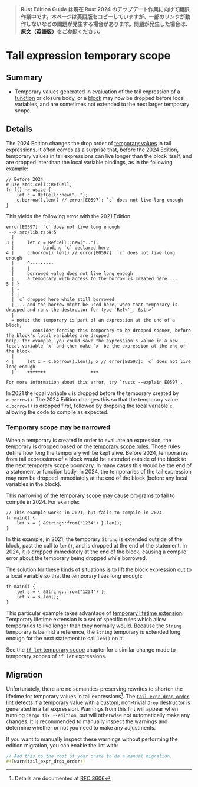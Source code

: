 > **Rust Edition Guide は現在 Rust 2024 のアップデート作業に向けて翻訳作業中です。本ページは英語版をコピーしていますが、一部のリンクが動作しないなどの問題が発生する場合があります。問題が発生した場合は、[原文（英語版）](https://doc.rust-lang.org/edition-guide/introduction.html)をご参照ください。**

# Tail expression temporary scope

## Summary

- Temporary values generated in evaluation of the tail expression of a [function] or closure body, or a [block] may now be dropped before local variables, and are sometimes not extended to the next larger temporary scope.

[function]: ../../reference/items/functions.html
[block]: ../../reference/expressions/block-expr.html

## Details

The 2024 Edition changes the drop order of [temporary values] in tail expressions. It often comes as a surprise that, before the 2024 Edition, temporary values in tail expressions can live longer than the block itself, and are dropped later than the local variable bindings, as in the following example:

[temporary values]: ../../reference/expressions.html#temporaries

```rust,edition2021,compile_fail,E0597
// Before 2024
# use std::cell::RefCell;
fn f() -> usize {
    let c = RefCell::new("..");
    c.borrow().len() // error[E0597]: `c` does not live long enough
}
```

This yields the following error with the 2021 Edition:

```text
error[E0597]: `c` does not live long enough
 --> src/lib.rs:4:5
  |
3 |     let c = RefCell::new("..");
  |         - binding `c` declared here
4 |     c.borrow().len() // error[E0597]: `c` does not live long enough
  |     ^---------
  |     |
  |     borrowed value does not live long enough
  |     a temporary with access to the borrow is created here ...
5 | }
  | -
  | |
  | `c` dropped here while still borrowed
  | ... and the borrow might be used here, when that temporary is dropped and runs the destructor for type `Ref<'_, &str>`
  |
  = note: the temporary is part of an expression at the end of a block;
          consider forcing this temporary to be dropped sooner, before the block's local variables are dropped
help: for example, you could save the expression's value in a new local variable `x` and then make `x` be the expression at the end of the block
  |
4 |     let x = c.borrow().len(); x // error[E0597]: `c` does not live long enough
  |     +++++++                 +++

For more information about this error, try `rustc --explain E0597`.
```

In 2021 the local variable `c` is dropped before the temporary created by `c.borrow()`. The 2024 Edition changes this so that the temporary value `c.borrow()` is dropped first, followed by dropping the local variable `c`, allowing the code to compile as expected.

### Temporary scope may be narrowed

When a temporary is created in order to evaluate an expression, the temporary is dropped based on the [temporary scope rules]. Those rules define how long the temporary will be kept alive. Before 2024, temporaries from tail expressions of a block would be extended outside of the block to the next temporary scope boundary. In many cases this would be the end of a statement or function body. In 2024, the temporaries of the tail expression may now be dropped immediately at the end of the block (before any local variables in the block).

This narrowing of the temporary scope may cause programs to fail to compile in 2024. For example:

```rust,edition2024,E0716,compile_fail
// This example works in 2021, but fails to compile in 2024.
fn main() {
    let x = { &String::from("1234") }.len();
}
```

In this example, in 2021, the temporary `String` is extended outside of the block, past the call to `len()`, and is dropped at the end of the statement. In 2024, it is dropped immediately at the end of the block, causing a compile error about the temporary being dropped while borrowed.

The solution for these kinds of situations is to lift the block expression out to a local variable so that the temporary lives long enough:

```rust,edition2024
fn main() {
    let s = { &String::from("1234") };
    let x = s.len();
}
```

This particular example takes advantage of [temporary lifetime extension]. Temporary lifetime extension is a set of specific rules which allow temporaries to live longer than they normally would. Because the `String` temporary is behind a reference, the `String` temporary is extended long enough for the next statement to call `len()` on it.

See the [`if let` temporary scope] chapter for a similar change made to temporary scopes of `if let` expressions.

[`if let` temporary scope]: temporary-if-let-scope.md
[temporary scope rules]: ../../reference/destructors.html#temporary-scopes
[temporary lifetime extension]: ../../reference/destructors.html#temporary-lifetime-extension

## Migration

Unfortunately, there are no semantics-preserving rewrites to shorten the lifetime for temporary values in tail expressions[^RFC3606]. The [`tail_expr_drop_order`] lint detects if a temporary value with a custom, non-trivial `Drop` destructor is generated in a tail expression. Warnings from this lint will appear when running `cargo fix --edition`, but will otherwise not automatically make any changes. It is recommended to manually inspect the warnings and determine whether or not you need to make any adjustments.

If you want to manually inspect these warnings without performing the edition migration, you can enable the lint with:

```rust
// Add this to the root of your crate to do a manual migration.
#![warn(tail_expr_drop_order)]
```

[^RFC3606]: Details are documented at [RFC 3606](https://github.com/rust-lang/rfcs/pull/3606)

[`tail_expr_drop_order`]: ../../rustc/lints/listing/allowed-by-default.html#tail-expr-drop-order
